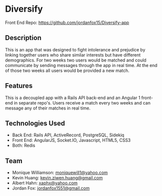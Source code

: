 # Diversify
Front End Repo: https://github.com/jordanfox15/Diversify-app

## Description
This is an app that was designed to fight intolerance and prejudice by linking together users who share similar interests but have different demographics.  For two weeks two users would be matched and could communicate by sending messages through the app in real time.  At the end of those two weeks all users would be provided a new match.

## Features
This is a decoupled app with a Rails API back-end and an Angular 1 front-end in separate repo's.  Users receive a match every two weeks and can message any of their matches in real time.

## Technologies Used
* Back End: Rails API, ActiveRecord, PostgreSQL, Sidekiq
* Front End: AngularJS, Socket.IO, Javascript, HTML5, CSS3
* Both: Redis

## Team
  - Monique Williamson: moniquewill1@yahoo.com
  - Kevin Huang: kevin.ziwen.huang@gmail.com
  - Albert Hahn: xaphx@yahoo.com
  - Jordan Fox: jordanfox1551@gmail.com
